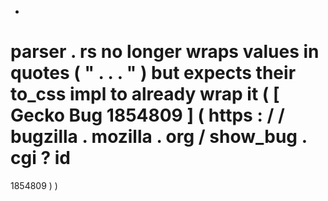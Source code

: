-
parser
.
rs
no
longer
wraps
values
in
quotes
(
"
.
.
.
"
)
but
expects
their
to_css
impl
to
already
wrap
it
(
[
Gecko
Bug
1854809
]
(
https
:
/
/
bugzilla
.
mozilla
.
org
/
show_bug
.
cgi
?
id
=
1854809
)
)
